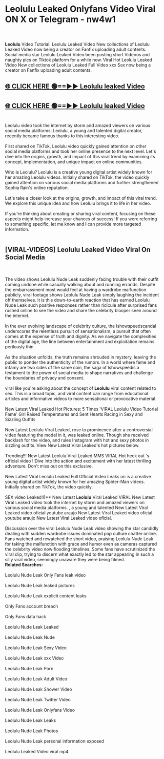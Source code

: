 <h1> Leolulu Leaked Onlyfans Video Viral ON X or Telegram - nw4w1 </h1>

# 
<br>
<strong>Leolulu</strong> Video Tutorial. Leolulu Leaked Video New collections of  Leolulu Leaked Video now being a creator on Fanfix uploading adult contents. Social media star Leolulu Leaked Video been posting short Videoos and naughty pics on Tiktok platform for a while now. Viral Hot Leolulu Leaked Video New collections of Leolulu Leaked Full Video xxx Sex now being a creator on Fanfix uploading adult contents.
<br>

## [🌐 CLICK HERE 🟢==►► Leolulu leaked Video ](https://onlyclips.site?title=Leolulu&ref=git)


## [🌐 CLICK HERE 🟢==►► Leolulu leaked Video ](https://onlyclips.site?title=Leolulu&ref=git)

<br>
Leolulu video took the internet by storm and amazed viewers on various social media platforms. Leolulu, a young and talented digital creator, recently became famous thanks to this interesting video.
<br><br>
First shared on TikTok, Leolulu video quickly gained attention on other social media platforms and took her online presence to the next level. Let's dive into the origins, growth, and impact of this viral trend by examining its concept, implementation, and unique impact on online communities.
<br><br>
Who is Leolulu? Leolulu is a creative young digital artist widely known for her amazing Leolulu videos. Initially shared on TikTok, the video quickly gained attention on various social media platforms and further strengthened Sophia Rain's online reputation.
<br><br>
Let's take a closer look at the origins, growth, and impact of this viral trend. We explore this unique idea and how Leolulu brings it to life in her video.
<br><br>
If you're thinking about creating or sharing viral content, focusing on these aspects might help increase your chances of success! If you were referring to something specific, let me know and I can provide more targeted information.
<br><br>
<h2>[VIRAL-VIDEOS] Leolulu Leaked Video Viral On Social Media</h2>
<br><br>
The video shows Leolulu Nude Leak suddenly facing trouble with their outfit coming undone while casually walking about and running errands. Despite the embarrassment most would feel at having a wardrobe malfunction publicly, viral footage shows Leolulu Nude Leak simply laughing the incident off themselves. It is this down-to-earth reaction that has earned Leolulu Nude Leak such positive responses rather than ridicule after surprised fans rushed online to see the video and share the celebrity blooper seen around the internet.
<br><br>
In the ever evolving landscape of celebrity culture, the Ishowspeedscandal underscores the relentless pursuit of sensationalism, a pursuit that often comes at the expense of truth and dignity. As we navigate the complexities of the digital age, the line between entertainment and exploitation remains perilously thin.
<br><br>
As the situation unfolds, the truth remains shrouded in mystery, leaving the public to ponder the authenticity of the rumors. In a world where fame and infamy are two sides of the same coin, the saga of Ishowspeedis a testament to the power of social media to shape narratives and challenge the boundaries of privacy and consent.
<br><br>
viral like you're asking about the concept of <strong>Leolulu</strong> viral content related to sex. This is a broad topic, and viral content can range from educational articles and informative videos to more sensational or provocative material.
<br><br>
New Latest Viral Leaked Hot Pictures: 5 Times 'VIRAL Leolulu Video Tutorial Fame' Girl Raised Temperatures and Sent Hearts Racing in Sexy and Sizzling Outfits
<br><br>
New Latest Leolulu Viral Leaked, rose to prominence after a controversial video featuring the model in it, was leaked online. Though she received backlash for the video, and rules Instagram with hot and sexy photos in sizzling outfits. View New Latest Viral Leaked's hot pictures below.
<br><br>
Trending!!! New Latest Leolulu Viral Leaked MMS VIRAL Hot heck out 's official video ! Dive into the action and excitement with her latest thrilling adventure. Don't miss out on this exclusive.
<br><br>
New Latest Viral Leolulu Leaked Full Official Video Leaks on  is a creative young digital artist widely known for her amazing Spider-Man videos. Initially shared on TikTok, the video quickly.
<br><br>
SEX video Leaked!!)** New Latest <strong>Leolulu</strong> Viral Leaked VIRAL New Latest Viral Leaked video took the internet by storm and amazed viewers on various social media platforms. , a young and talented New Latest Viral Leaked video oficial youtube araujo New Latest Viral Leaked video oficial youtube araujo New Latest Viral Leaked video oficial.
<br><br>
Discussion over the viral Leolulu Nude Leak video showing the star candidly dealing with sudden wardrobe issues dominated pop culture chatter online. Fans watched and rewatched the short video, praising Leolulu Nude Leak for taking the malfunction with grace and humor even as cameras captured the celebrity video now flooding timelines. Some fans have scrutinized the viral clip, trying to discern what exactly led to the star appearing in such a silly viral video, seemingly unaware they were being filmed.
<br>
<strong>Related Searches:</strong>
<br><br>
Leolulu Nude Leak Only Fans leak video
<br><br>
Leolulu Nude Leak leaked pictures
<br><br>
Leolulu Nude Leak explicit content leaks
<br><br>
Only Fans account breach
<br><br>
Only Fans data hack
<br><br>
Leolulu Nude Leak Leaked
<br><br>
Leolulu Nude Leak Nude
<br><br>
Leolulu Nude Leak Sexy Video
<br><br>
Leolulu Nude Leak xxx Video
<br><br>
Leolulu Nude Leak Porn
<br><br>
Leolulu Nude Leak Adult Video
<br><br>
Leolulu Nude Leak Shower Video
<br><br>
Leolulu Nude Leak Twitter Video
<br><br>
Leolulu Nude Leak Onlyfans Video
<br><br>
Leolulu Nude Leak Leaks
<br><br>
Leolulu Nude Leak Photos
<br><br>
Leolulu Nude Leak personal information exposed
<br><br>
Leolulu Leaked Video viral mp4